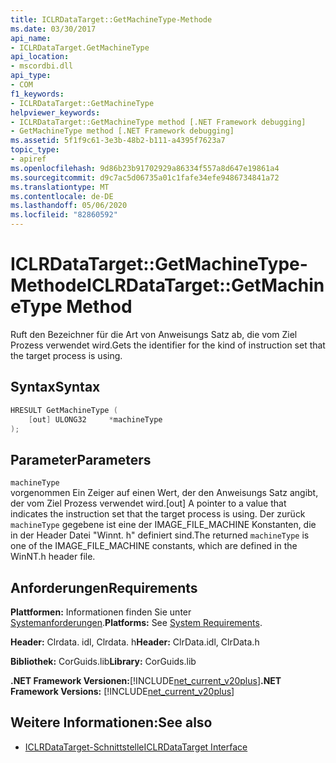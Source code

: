 ```yaml
---
title: ICLRDataTarget::GetMachineType-Methode
ms.date: 03/30/2017
api_name:
- ICLRDataTarget.GetMachineType
api_location:
- mscordbi.dll
api_type:
- COM
f1_keywords:
- ICLRDataTarget::GetMachineType
helpviewer_keywords:
- ICLRDataTarget::GetMachineType method [.NET Framework debugging]
- GetMachineType method [.NET Framework debugging]
ms.assetid: 5f1f9c61-3e3b-48b2-b111-a4395f7623a7
topic_type:
- apiref
ms.openlocfilehash: 9d86b23b91702929a86334f557a8d647e19861a4
ms.sourcegitcommit: d9c7ac5d06735a01c1fafe34efe9486734841a72
ms.translationtype: MT
ms.contentlocale: de-DE
ms.lasthandoff: 05/06/2020
ms.locfileid: "82860592"
---
```

# <a name="iclrdatatargetgetmachinetype-method"></a><span data-ttu-id="daea8-102">ICLRDataTarget::GetMachineType-Methode</span><span class="sxs-lookup"><span data-stu-id="daea8-102">ICLRDataTarget::GetMachineType Method</span></span>
<span data-ttu-id="daea8-103">Ruft den Bezeichner für die Art von Anweisungs Satz ab, die vom Ziel Prozess verwendet wird.</span><span class="sxs-lookup"><span data-stu-id="daea8-103">Gets the identifier for the kind of instruction set that the target process is using.</span></span>  
  
## <a name="syntax"></a><span data-ttu-id="daea8-104">Syntax</span><span class="sxs-lookup"><span data-stu-id="daea8-104">Syntax</span></span>  
  
```cpp  
HRESULT GetMachineType (  
    [out] ULONG32     *machineType  
);  
```  
  
## <a name="parameters"></a><span data-ttu-id="daea8-105">Parameter</span><span class="sxs-lookup"><span data-stu-id="daea8-105">Parameters</span></span>  
 `machineType`  
 <span data-ttu-id="daea8-106">vorgenommen Ein Zeiger auf einen Wert, der den Anweisungs Satz angibt, der vom Ziel Prozess verwendet wird.</span><span class="sxs-lookup"><span data-stu-id="daea8-106">[out] A pointer to a value that indicates the instruction set that the target process is using.</span></span> <span data-ttu-id="daea8-107">Der zurück `machineType` gegebene ist eine der IMAGE_FILE_MACHINE Konstanten, die in der Header Datei "Winnt. h" definiert sind.</span><span class="sxs-lookup"><span data-stu-id="daea8-107">The returned `machineType` is one of the IMAGE_FILE_MACHINE constants, which are defined in the WinNT.h header file.</span></span>  
  
## <a name="requirements"></a><span data-ttu-id="daea8-108">Anforderungen</span><span class="sxs-lookup"><span data-stu-id="daea8-108">Requirements</span></span>  
 <span data-ttu-id="daea8-109">**Plattformen:** Informationen finden Sie unter [Systemanforderungen](../../get-started/system-requirements.md).</span><span class="sxs-lookup"><span data-stu-id="daea8-109">**Platforms:** See [System Requirements](../../get-started/system-requirements.md).</span></span>  
  
 <span data-ttu-id="daea8-110">**Header:** Clrdata. idl, Clrdata. h</span><span class="sxs-lookup"><span data-stu-id="daea8-110">**Header:** ClrData.idl, ClrData.h</span></span>  
  
 <span data-ttu-id="daea8-111">**Bibliothek:** CorGuids.lib</span><span class="sxs-lookup"><span data-stu-id="daea8-111">**Library:** CorGuids.lib</span></span>  
  
 <span data-ttu-id="daea8-112">**.NET Framework Versionen:**[!INCLUDE[net_current_v20plus](../../../../includes/net-current-v20plus-md.md)]</span><span class="sxs-lookup"><span data-stu-id="daea8-112">**.NET Framework Versions:** [!INCLUDE[net_current_v20plus](../../../../includes/net-current-v20plus-md.md)]</span></span>  
  
## <a name="see-also"></a><span data-ttu-id="daea8-113">Weitere Informationen:</span><span class="sxs-lookup"><span data-stu-id="daea8-113">See also</span></span>

- [<span data-ttu-id="daea8-114">ICLRDataTarget-Schnittstelle</span><span class="sxs-lookup"><span data-stu-id="daea8-114">ICLRDataTarget Interface</span></span>](iclrdatatarget-interface.md)
